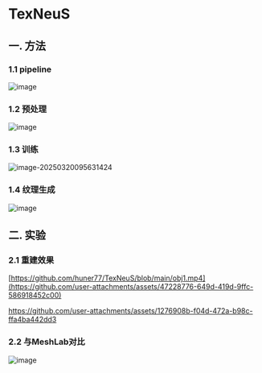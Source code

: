 # TexNeuS


## 一. 方法
### 1.1 pipeline
![image](https://github.com/user-attachments/assets/e6563cc6-6c65-474f-bd67-ba8463fa8d9f)


### 1.2 预处理
![image](https://github.com/user-attachments/assets/739cb746-1a32-4a04-8cd0-e670fa3b3823)


### 1.3 训练
![image-20250320095631424](https://github.com/user-attachments/assets/79dfdbda-40db-415a-a87e-70ba9f6007ab)



### 1.4 纹理生成
![image](https://github.com/user-attachments/assets/67ee700c-bdb0-4f6d-b07b-9019a2d1d38f)



## 二. 实验

### 2.1 重建效果
[https://github.com/huner77/TexNeuS/blob/main/obj1.mp4](https://github.com/user-attachments/assets/47228776-649d-419d-9ffc-586918452c00)

[https://github.com/user-attachments/assets/1276908b-f04d-472a-b98c-ffa4ba442dd3
]([https://github.com/huner77/TexNeuS/issues/2#issue-2966467437](https://github.com/user-attachments/assets/1276908b-f04d-472a-b98c-ffa4ba442dd3))


### 2.2 与MeshLab对比
![image](https://github.com/user-attachments/assets/2f6a4a86-5162-4fdc-bdb6-0994df47dc39)
